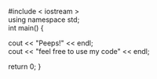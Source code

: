 #include < iostream >  
using namespace std;  
int main() {

cout << "Peeps!" << endl;  
cout << "feel free to use my code" << endl;  

return 0;
}
